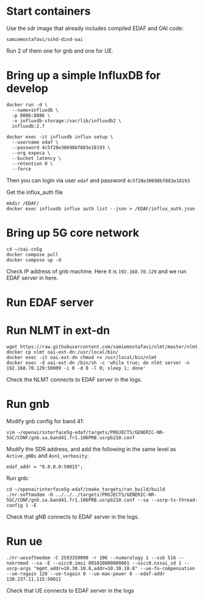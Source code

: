 # Start containers

Use the sdr image that already includes compiled EDAF and OAI code:
```
samiemostafavi/sshd-dind-oai
```
Run 2 of them one for gnb and one for UE.

# Bring up a simple InfluxDB for develop

```
docker run -d \
  --name=influxdb \
  -p 8086:8086 \
  -v influxdb-storage:/var/lib/influxdb2 \
  influxdb:2.7
```

```
docker exec -it influxdb influx setup \
  --username edaf \
  --password 4c5f28e30698bf883e18193 \
  --org expeca \
  --bucket latency \
  --retention 0 \
  --force
```

Then you can login via user `edaf` and password `4c5f28e30698bf883e18193`

Get the influx_auth file
```
mkdir /EDAF/
docker exec influxdb influx auth list --json > /EDAF/influx_auth.json
```

# Bring up 5G core network

```
cd ~/oai-cn5g
docker compose pull
docker compose up -d
```
Check IP address of gnb machine. Here it is `192.168.70.129` and we run EDAF server in here.

# Run EDAF server


# Run NLMT in ext-dn

```
wget https://raw.githubusercontent.com/samiemostafavi/nlmt/master/nlmt
docker cp nlmt oai-ext-dn:/usr/local/bin/
docker exec -it oai-ext-dn chmod +x /usr/local/bin/nlmt
docker exec -d oai-ext-dn /bin/sh -c 'while true; do nlmt server -n 192.168.70.129:50009 -i 0 -d 0 -l 0; sleep 1; done'
```
Check the NLMT connects to EDAF server in the logs.

# Run gnb

Modify gnb config for band 41:
```
vim ~/openairinterface5g-edaf/targets/PROJECTS/GENERIC-NR-5GC/CONF/gnb.sa.band41.fr1.106PRB.usrpb210.conf
```
Modify the SDR address, and add the following in the same level as `Active_gNBs` and `Asn1_verbosity`:
```
edaf_addr = "0.0.0.0:50015";
```

Run gnb:
```
cd ~/openairinterface5g-edaf/cmake_targets/ran_build/build
./nr-softmodem -O ../../../targets/PROJECTS/GENERIC-NR-5GC/CONF/gnb.sa.band41.fr1.106PRB.usrpb210.conf --sa --usrp-tx-thread-config 1 -E
```
Check that gNB connects to EDAF server in the logs.


# Run ue

```
./nr-uesoftmodem -C 2593350000 -r 106 --numerology 1 --ssb 516 --nokrnmod --sa -E --uicc0.imsi 001010000000001 --uicc0.nssai_sd 1 --usrp-args "mgmt_addr=10.30.10.8,addr=10.30.10.8" --ue-fo-compensation --ue-rxgain 120 --ue-txgain 0 --ue-max-power 0 --edaf-addr 130.237.11.115:50011
```
Check that UE connects to EDAF server in the logs

